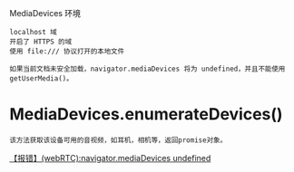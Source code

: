 MediaDevices 环境

```
localhost 域
开启了 HTTPS 的域
使用 file:/// 协议打开的本地文件

如果当前文档未安全加载，navigator.mediaDevices 将为 undefined，并且不能使用getUserMedia()。
```





# MediaDevices.enumerateDevices()

```
该方法获取该设备可用的音视频，如耳机，相机等，返回promise对象。
```



[【报错】(webRTC):navigator.mediaDevices undefined](https://blog.csdn.net/qq_45427038/article/details/106056329)

